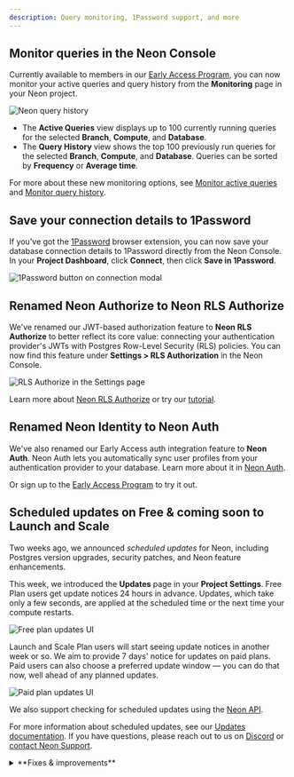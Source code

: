 ```yaml
---
description: Query monitoring, 1Password support, and more
---
```


## Monitor queries in the Neon Console

Currently available to members in our [Early Access Program](https://console.neon.tech/app/settings/early-access), you can now monitor your active queries and query history from the **Monitoring** page in your Neon project.

![Neon query history](/docs/relnotes/query_history_relnotes.png)

- The **Active Queries** view displays up to 100 currently running queries for the selected **Branch**, **Compute**, and **Database**.
- The **Query History** view shows the top 100 previously run queries for the selected **Branch**, **Compute**, and **Database**. Queries can be sorted by **Frequency** or **Average time**.

For more about these new monitoring options, see [Monitor active queries](/docs/introduction/monitor-active-queries) and [Monitor query history](/docs/introduction/monitor-query-history).

## Save your connection details to 1Password

If you've got the [1Password](https://1password.com/) browser extension, you can now save your database connection details to 1Password directly from the Neon Console. In your **Project Dashboard**, click **Connect**, then click **Save in 1Password**.

![1Password button on connection modal](/docs/connect/1_password_button.png)

## Renamed Neon Authorize to Neon RLS Authorize

We've renamed our JWT-based authorization feature to **Neon RLS Authorize** to better reflect its core value: connecting your authentication provider's JWTs with Postgres Row-Level Security (RLS) policies. You can now find this feature under **Settings > RLS Authorization** in the Neon Console.

![RLS Authorize in the Settings page](/docs/relnotes/rls_authorize.png)

Learn more about [Neon RLS Authorize](/docs/guides/neon-rls-authorize) or try our [tutorial](/docs/guides/neon-rls-authorize-tutorial).

## Renamed Neon Identity to Neon Auth

We've also renamed our Early Access auth integration feature to **Neon Auth**. Neon Auth lets you automatically sync user profiles from your authentication provider to your database. Learn more about it in [Neon Auth](/docs/guides/neon-auth).

Or sign up to the [Early Access Program](https://console.neon.tech/app/settings/early-access) to try it out.

## Scheduled updates on Free & coming soon to Launch and Scale

Two weeks ago, we announced _scheduled updates_ for Neon, including Postgres version upgrades, security patches, and Neon feature enhancements.

This week, we introduced the **Updates** page in your **Project Settings**. Free Plan users get update notices 24 hours in advance. Updates, which take only a few seconds, are applied at the scheduled time or the next time your compute restarts.

![Free plan updates UI](/docs/manage/free_plan_updates.png)

Launch and Scale Plan users will start seeing update notices in another week or so. We aim to provide 7 days' notice for updates on paid plans. Paid users can also choose a preferred update window — you can do that now, well ahead of any planned updates.

![Paid plan updates UI](/docs/manage/paid_plan_updates.png)

We also support checking for scheduled updates using the [Neon API](/docs/manage/updates#check-for-updates-using-the-neon-api).

For more information about scheduled updates, see our [Updates documentation](/docs/manage/updates). If you have questions, please reach out to us on [Discord](https://discord.gg/92vNTzKDGp) or [contact Neon Support](https://console.neon.tech/app/projects?modal=support).

<details>

<summary>**Fixes & improvements**</summary>

- **Postgres extension updates**

  We updated the [pg_mooncake](/docs/extensions/pg_mooncake) extension version to 0.1.1.

  If you installed this extension previously and want to upgrade to the latest version, please refer to [Update an extension version](/docs/extensions/pg-extensions#update-an-extension-version) for instructions.

- **Time Travel connections**

  Ephemeral computes, used for [Time Travel connections](/docs/guides/time-travel-assist), now use a compute size of 0.50 CU (0.50 vCPU, 2 GB RAM). This is up from the 0.25 CU size used previously. For more, see [Time Travel — Billing considerations](/docs/guides/time-travel-assist#billing-considerations).

- **Console updates**

  - We've updated the **Usage** section on the **Billing** page to make it easier to track your plan allowances, extras, and total usage.
  - The **Schema-only branch** option on the **Create new branch modal** is now disabled when you reach the root branch limit for your project. For details, see [Schema-only branches allowances](/docs/guides/branching-schema-only#schema-only-branch-allowances).

- **Support for CREATE ROLE ... NOLOGIN**

  Neon now supports creating Postgres roles with the `NOLOGIN` attribute. This allows you to define roles that cannot authenticate but can be granted privileges.

  ```sql
  CREATE ROLE my_role NOLOGIN;
  ```

  Roles with `NOLOGIN` are commonly used for permission management.

  Support for `NOLOGIN` was also extended to the Neon API and CLI:

  - The Neon API [Create role](https://api-docs.neon.tech/reference/createprojectbranchrole) endpoint now has a `no_login` attribute.
  - The Neon CLI [`neon roles create`](/docs/reference/cli-roles#create) command now supports a `--no-login` option.

- **CLI support for schema-only branches**

  We added CLI support for our recently introduced [schema-only branches](/docs/guides/branching-schema-only) feature. You can now create a schema-only branch from the CLI using the `--schema-only` option with the [`neon branches create`](/docs/reference/cli-branches#create) command.

  ```bash
  neon branches create --schema-only
  ```

- **Branch archiving**

  Neon now limits each project to 100 unarchived branches. Branches older than 14 days and inactive for more than 24 hours are automatically archived to cost-efficient storage. No action is needed to unarchive a branch—it happens automatically when accessed, usually without noticeable performance impact. If you exceed the 100-unarchived branch limit, Neon will archive branches more quickly to stay within the limit. To learn more, see [Branch archiving](/docs/guides/branch-archiving).

- **Vercel Native Integration**

  Fixed an authentication issue that prevented creating another user from a Vercel team in Neon.

- **Vercel Previews Integration**

  - The [Neon Vercel Previews Integration](/docs/guides/vercel-previews-integration) now supports deployments to [Vercel custom environments](https://vercel.com/docs/deployments/custom-environments). However, [automated branch deletion](/docs/guides/vercel-previews-integration#automatic-deletion) does not remove environment variables created by the Neon integration in custom environments. These variables must be deleted manually in the Vercel dashboard.
  - Fixed an issue where preview deployments in Vercel custom environments were incorrectly recreated in the preview environment instead of the intended custom environment. Additionally, addressed a problem where preview deployments triggered via the [Vercel CLI](https://vercel.com/docs/cli) failed to be recreated due to missing Git information in the Get Deployment API response. Deployments now correctly redeploy when Git information is unavailable.
  - For Neon branches created for Vercel preview deployments, we now show the Vercel preview deployment URL and the associated GitHub pull request on the **Branches** page in the Neon Console.

- **Fixes**

  - Resolved an issue where the **System operations** tab on the **Monitoring** page could display system operations from more than one project when switching between projects.
  - Resolved an issue where the branches list in the Neon Console did not immediately update after restoring a branch.
  - Fixed a time format issue on the project settings **Updates** page where displayed time values were inconsistent, with one shown in UTC and another in local time.
  - Fixed an issue related to resetting account passwords and changing account emails.
  - Fixed a concurrency issue where two branches created from the same parent in close succession collided. Previously, the operations on the parent did not complete fast enough for both create branch operations to work.
  - Fixed an email validation issue on the **Feedback** form in the Neon Console.
  - Fixed an issue in the **Neon SQL Editor** where the compute status in the compute drop-down menu remained _Idle_ after running a query.

</details>
